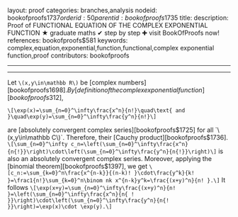 layout: proof
categories: branches,analysis
nodeid: bookofproofs$1737
orderid: 50
parentid: bookofproofs$1735
title: 
description:  Proof of FUNCTIONAL EQUATION OF THE COMPLEX EXPONENTIAL FUNCTION &#9733; graduate maths &#10004; step by step &#10010; visit BookOfProofs now!
references: bookofproofs$581
keywords: complex,equation,exponential,function,functional,complex exponential function,proof
contributors: bookofproofs

---


---

Let `\(x,y\in\mathbb R\)` be [complex numbers][bookofproofs$1698]. By [definition of the complex exponential function][bookofproofs$312],

`\[\exp(x)=\sum_{n=0}^\infty\frac{x^n}{n!}\quad\text{ and }\quad\exp(y)=\sum_{n=0}^\infty\frac{y^n}{n!}\]`

are [absolutely convergent complex series][bookofproofs$1725] for all `\(x,y\in\mathbb C\)`. Therefore, their [Cauchy product][bookofproofs$1736].
`\[\sum_{n=0}^\infty c_n=\left(\sum_{n=0}^\infty\frac{x^n}{n{!}}\right)\cdot\left(\sum_{n=0}^\infty\frac{y^n}{n{!}}\right)\]`
is also an absolutely convergent complex series. Moreover, applying the [binomial theorem][bookofproofs$1397], we get
`\[c_n:=\sum_{k=0}^n\frac{x^{n-k}}{(n-k)! }\cdot\frac{y^k}{k! }=\frac1{n!}\sum_{k=0}^n\binom nk x^{n-k}y^k=\frac{(x+y)^n}{n! }.\]`
It follows
`\[\exp(x+y)=\sum_{n=0}^\infty\frac{(x+y)^n}{n! }=\left(\sum_{n=0}^\infty\frac{x^n}{n{ ! }}\right)\cdot\left(\sum_{n=0}^\infty\frac{y^n}{n{! }}\right)=\exp(x)\cdot \exp(y).\]`
